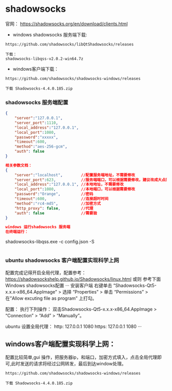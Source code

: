# shadowsocks 
官网：
https://shadowsocks.org/en/download/clients.html

* windows shadowsocks 服务端下载:
```
https://github.com/shadowsocks/libQtShadowsocks/releases

下载：
shadowsocks-libqss-v2.0.2-win64.7z
```

* windows客户端下载：
```
https://github.com/shadowsocks/shadowsocks-windows/releases

下载 Shadowsocks-4.4.0.185.zip
```

### shadowsocks 服务端配置
```json
{
    "server":"127.0.0.1",
    "server_port":1110,
    "local_address":"127.0.0.1",
    "local_port":1080,
    "password":"xxxxx",
    "timeout":600,
    "method":"aes-256-gcm",
    "auth": false
}

相关参数文档：
{
    "server":"localhost",        //配置服务端地址，不需要修改
    "server_port":623,           //服务端端口，可以根据需要修改，建议改成大点的不会被占用的端口
    "local_address":"127.0.0.1", //本地地址，不需要修改
    "local_port":1080,           //本地端口，可以根据需要修改
    "password":"Orange",         //密码
    "timeout":600,               //连接超时时间
    "method":"rc4-md5",          //加密方式
    "http_proxy": false,         //代理
    "auth": false                //需要验
}

windows 运行shadowsocks 服务端
在终端运行：
```
shadowsocks-libqss.exe -c config.json -S
```
```


### ubuntu shadowsocks 客户端配置实现科学上网
配置完成记得开启全局代理，配置参考：
https://shadowsockshelp.github.io/Shadowsocks/linux.html
或则 参考下面Windows shadowsocks配置
···
安装客户端
右键单击 “Shadowsocks-Qt5-x.x.x-x86_64.AppImage” > 选择 “Properties” > 单击 “Permissions” > 在”Allow excuting file as program” 上打勾。

配置：
执行下列操作：
双击Shadowsocks-Qt5-x.x.x-x86_64.AppImage > “Connection” > “Add” > “Manually”。

ubuntu 设置全局代理：
http: 127.0.0.1 1080
https: 127.0.0.1 1080
···

## windows客户端配置实现科学上网：
配置比较简单,gui 操作，把服务器ip，和端口，加密方式填入，点击全局代理即可,此时发送的请求将经过公网转发，最后到达window处理。
```
https://github.com/shadowsocks/shadowsocks-windows/releases

下载 Shadowsocks-4.4.0.185.zip
```